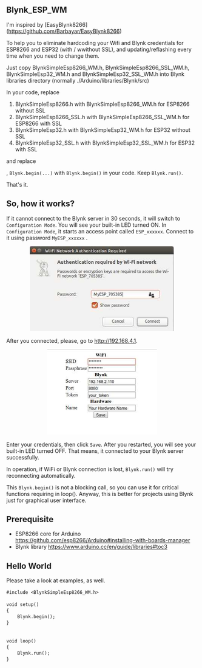 ## Blynk_ESP_WM
I'm inspired by [EasyBlynk8266] (https://github.com/Barbayar/EasyBlynk8266)
 
To help you to eliminate hardcoding your Wifi and Blynk credentials for ESP8266 and ESP32 (with / wwithout SSL), and updating/reflashing every time when you need to change them.

Just copy BlynkSimpleEsp8266_WM.h, BlynkSimpleEsp8266_SSL_WM.h, BlynkSimpleEsp32_WM.h and BlynkSimpleEsp32_SSL_WM.h into Blynk libraries directory (normally ./Arduino/libraries/Blynk/src)

In your code, replace
1. BlynkSimpleEsp8266.h     with BlynkSimpleEsp8266_WM.h      for ESP8266 without SSL
2. BlynkSimpleEsp8266_SSL.h with BlynkSimpleEsp8266_SSL_WM.h  for ESP8266 with SSL
3. BlynkSimpleEsp32.h       with BlynkSimpleEsp32_WM.h        for ESP32 without SSL
4. BlynkSimpleEsp32_SSL.h   with BlynkSimpleEsp32_SSL_WM.h    for ESP32 with SSL

and replace

, `Blynk.begin(...)` with `Blynk.begin()` in your code. Keep `Blynk.run()`.

That's it.

## So, how it works?
If it cannot connect to the Blynk server in 30 seconds, it will switch to `Configuration Mode`. You will see your built-in LED turned ON. In `Configuration Mode`, it starts an access point called `ESP_xxxxxx`. Connect to it using password `MyESP_xxxxxx` .

<p align="center">
    <img src="https://github.com/khoih-prog/Blynk_WM/blob/master/pics/Selection_004.jpg">
</p>

After you connected, please, go to http://192.168.4.1.

<p align="center">
    <img src="https://github.com/khoih-prog/Blynk_WM/blob/master/pics/Selection_005.jpg">
</p>

Enter your credentials, then click `Save`. After you restarted, you will see your built-in LED turned OFF. That means, it connected to your Blynk server successfully.

In operation, if WiFi or Blynk connection is lost, `Blynk.run()` will try reconnecting automatically.

This `Blynk.begin()` is not a blocking call, so you can use it for critical functions requiring in loop(). 
Anyway, this is better for projects using Blynk just for graphical user interface.

## Prerequisite
* ESP8266 core for Arduino https://github.com/esp8266/Arduino#installing-with-boards-manager
* Blynk library https://www.arduino.cc/en/guide/libraries#toc3

## Hello World
Please take a look at examples, as well.
```
#include <BlynkSimpleEsp8266_WM.h>

void setup() 
{
    Blynk.begin();
}


void loop() 
{
    Blynk.run();
}
```
